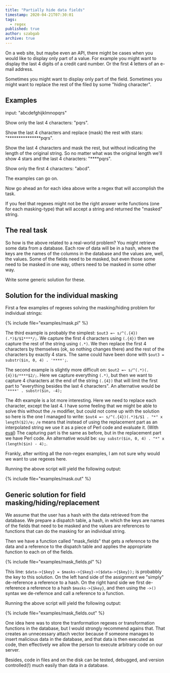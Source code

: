 ```yaml
---
title: "Partially hide data fields"
timestamp: 2020-04-21T07:30:01
tags:
  - regex
published: true
author: szabgab
archive: true
---
```



On a web site, but maybe even an API, there might be cases when you would like to display only part of a value.
For example you might want to display the last 4 digits of a credit card number.
Or the first 4 letters of an e-mail address.

Sometimes you might want to display only part of the field. Sometimes you might want to replace the rest of the filed by some
"hiding character".


## Examples

input: "abcdefghijklmnopqrs"

Show only the last 4 characters: "pqrs".

Show the last 4 characters and replace (mask) the rest with stars: "***************pqrs".

Show the last 4 characters and mask the rest, but without indicating the length of the original string.
So no matter what was the original length we'll show 4 stars and the last 4 characters: "****pqrs".

Show only the first 4 characters: "abcd".

The examples can go on.

Now go ahead an for each idea above write a regex that will accomplish the task.

If you feel that regexes might not be the right answer write functions (one for each masking-type) that will
accept a string and returned the "masked" string.

## The real task

So how is the above related to a real-world problem?
You might retrieve some data from a database. Each row of data will be in a hash, where the keys
are the names of the columns in the database and the values are, well, the values. Some of the fields
need to be masked, but even those some need to be masked in one way, others need to be masked in some other way.

Write some generic solution for these.

## Solution for the individual masking

First a few examples of regexes solving the masking/hiding problem for individual strings:

{% include file="examples/mask.pl" %}

The third example is probably the simplest:  `$out3 =~ s/^(.{4})(.*)$/$1****/;`.
We capture the first 4 characters using `(.{4})` then
we capture the rest of the string using `(.*)`. We then replace the first 4 characters
by themselves (ok, so nothing changes there) and the rest of the characters by exactly 4 stars.
The same could have been done with `$out3 = substr($in, 0, 4) . '****';`.


The second example is slightly more difficult on: `$out2 =~ s/^(.*)(.{4})$/****$2/;`.
Here we capture everything `(.*)`, but then we want to capture 4 characters at the end of the string
`(.{4})` that will limit the first part to "everything besides the last 4 characters".
An alternative would be `'****' . substr($in, -4);`

The 4th example is a lot more interesting. Here we need to replace each character, except the last 4.
I have some feeling that we might be able to solve this without the `/e` modifier, but could not
come up with the solution so here is the one I managed to write: `$out4 =~ s/^(.{4})(.*)$/$1 . "*" x length($2)/e;`
`/e` means that instead of using the replacement part as an interpolated string we use it as a piece of Perl code
and evaluate it. (With [eval](/string-eval)) The capturing part is the same as before, but
in the replacement part we have Perl code.
An alternative would be: `say substr($in, 0, 4) . "*" x (length($in) - 4);`.

Frankly, after writing all the non-regex examples, I am not sure why would we want to use regexes here.

Running the above script will yield the following output:

{% include file="examples/mask.out" %}

## Generic solution for field masking/hiding/replacement


We assume that the user has a hash with the data retrieved from the database.
We prepare a dispatch table, a hash, in which the keys are names of the fields that need to be masked
and the values are references to functions that can do the masking for an individual string.

Then we have a function called "mask_fields" that gets a reference to the data and a reference to the
dispatch table and applies the appropriate function to each on of the fields.

{% include file="examples/mask_fields.pl" %}

This line: `$data->{$key} = $masks->{$key}->($data->{$key});` is probabbly the key to this solution.
On the left hand side of the assignment we "simply" de-reference a reference to a hash.
On the right hand side we first de-reference a reference to a hash `$masks->{$key}`,
and then using the `->()` syntax we de-refernce and call a reference to a function.

Running the above script will yield the following output:

{% include file="examples/mask_fields.out" %}

One idea here was to store the tranformation regexes or transformation functions in the database,
but I would strongly recommend agains that. That creates an unnecessary attach vector because if someone
manages to insert malicious data in the database, and that data is then executed as code,
then effectively we allow the person to execute arbitrary code on our server.

Besides, code in files and on the disk can be tested, debugged, and version controlled(!) much easily than
data in a database.





